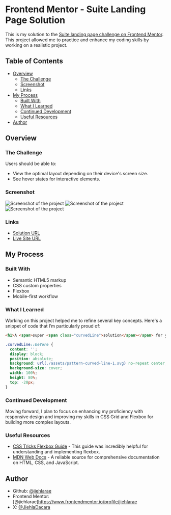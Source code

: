 # Frontend Mentor - Suite Landing Page Solution

This is my solution to the [Suite landing page challenge on Frontend Mentor](https://www.frontendmentor.io/challenges/suite-landing-page-tj_eaU-Ra). This project allowed me to practice and enhance my coding skills by working on a realistic project.

## Table of Contents

- [Overview](#overview)
  - [The Challenge](#the-challenge)
  - [Screenshot](#screenshot)
  - [Links](#links)
- [My Process](#my-process)
  - [Built With](#built-with)
  - [What I Learned](#what-i-learned)
  - [Continued Development](#continued-development)
  - [Useful Resources](#useful-resources)
- [Author](#author)

## Overview

### The Challenge

Users should be able to:

- View the optimal layout depending on their device's screen size.
- See hover states for interactive elements.

### Screenshot

![Screenshot of the project](/starter-code/assets/scDesktop.png)
![Screenshot of the project](/starter-code/assets/scTablet.png)
![Screenshot of the project](/starter-code/assets/scMobile.png)


### Links

- [Solution URL](https://github.com/jiehlarae/Suite-landing-page.git)
- [Live Site URL](https://jiehlarae.github.io/Suite-landing-page/)

## My Process

### Built With

- Semantic HTML5 markup
- CSS custom properties
- Flexbox
- Mobile-first workflow

### What I Learned

Working on this project helped me to refine several key concepts. Here's a snippet of code that I’m particularly proud of:

```html
<h1>A <span>super <span class="curvedLine">solution</span></span> for your <span>business.</span></h1>
```

```css
.curvedLine::before {
  content: '';
  display: block;
  position: absolute;
  background: url(./assets/pattern-curved-line-1.svg) no-repeat center;
  background-size: cover;
  width: 100%;
  height: 80%;
  top: -20px;
}
```

### Continued Development

Moving forward, I plan to focus on enhancing my proficiency with responsive design and improving my skills in CSS Grid and Flexbox for building more complex layouts.

### Useful Resources

- [CSS Tricks Flexbox Guide](https://css-tricks.com/snippets/css/a-guide-to-flexbox/) - This guide was incredibly helpful for understanding and implementing flexbox.
- [MDN Web Docs](https://developer.mozilla.org/en-US/) - A reliable source for comprehensive documentation on HTML, CSS, and JavaScript.

## Author

- Github: [@jiehlarae](https://github.com/jiehlarae)
- Frontend Mentor: [@jiehlarae]https://www.frontendmentor.io/profile/jiehlarae
- X: [@JiehlaDacara](https://x.com/JiehlaDacara)